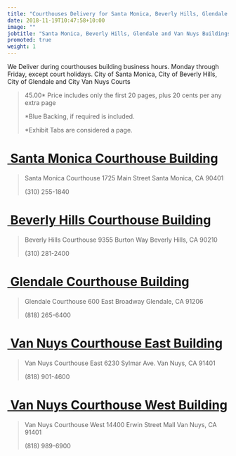 ```yaml
---
title: "Courthouses Delivery for Santa Monica, Beverly Hills, Glendale and Van Nuys $45.00*"
date: 2018-11-19T10:47:58+10:00
image: ""
jobtitle: "Santa Monica, Beverly Hills, Glendale and Van Nuys Buildings."
promoted: true
weight: 1
---
```


We Deliver during courthouses building business hours. Monday through Friday, except court holidays.
City of Santa Monica, City of Beverly Hills, City of Glendale and City Van Nuys Courts

> 45.00* Price includes only the first 20 pages, plus 20 cents per any extra page
> 
> *Blue Backing, if required is included.
>
> *Exhibit Tabs are considered a page.



# <a href="https://www.lacourt.org/courthouse/info/sm" target="_blank"><img src="" alt="" style="height: 0px !important;width: 0px !important;" > Santa Monica Courthouse Building </a>


>  Santa Monica Courthouse
>  1725 Main Street
>  Santa Monica, CA 90401
>
>  (310) 255-1840



# <a href="https://www.lacourt.org/courthouse/info/bh" target="_blank"><img src="" alt="" style="height: 0px !important;width: 0px !important;" > Beverly Hills Courthouse Building </a>


>  Beverly Hills Courthouse
>  9355 Burton Way
>  Beverly Hills, CA 90210
>
>  (310) 281-2400



# <a href="https://www.lacourt.org/courthouse/info/gln" target="_blank"><img src="" alt="" style="height: 0px !important;width: 0px !important;" > Glendale Courthouse Building </a>


>  Glendale Courthouse
>  600 East Broadway
>  Glendale, CA 91206
>
>  (818) 265-6400



# <a href="https://www.lacourt.org/courthouse/info/nw" target="_blank"><img src="" alt="" style="height: 0px !important;width: 0px !important;" > Van Nuys Courthouse East Building </a>


>  Van Nuys Courthouse East
>  6230 Sylmar Ave.
>  Van Nuys, CA 91401
>
>  (818) 901-4600



# <a href="https://www.lacourt.org/courthouse/info/lav" target="_blank"><img src="" alt="" style="height: 0px !important;width: 0px !important;" > Van Nuys Courthouse West Building </a>


>  Van Nuys Courthouse West
>  14400 Erwin Street Mall
>  Van Nuys, CA 91401
>
>  (818) 989-6900
